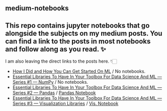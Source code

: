 ## medium-notebooks
This repo contains jupyter notebooks that go alongside the subjects on my medium posts. You can find a link to the posts in most notebooks
and follow along as you read. ✨
---
I am also leaving the direct links to the posts here. 👇🏻
* [How I Did and How You Can Get Started On ML](https://medium.com/@kaanceylan/how-i-did-and-how-you-can-get-started-on-ml-96d0b3dacea2) / No notebooks.
* [Essential Libraries To Have In Your Toolbox For Data Science And ML — Series #1 — NumPy](https://medium.com/@kaanceylan/essential-libraries-to-have-in-your-tool-for-data-science-and-ml-series-1-numpy-a7ca43f9a313) / No notebooks.
* [Essential Libraries To Have In Your Toolbox For Data Science And ML — Series #2 — Pandas](https://medium.com/@kaanceylan/essential-libraries-to-have-in-your-toolbox-for-data-science-and-ml-series-2-pandas-b263214694d1) / [Pandas Notebook](Pandas_Medium_Post.ipynb)
* [Essential Libraries To Have In Your Toolbox For Data Science And ML — Series #3 — Visualization Libraries](https://medium.com/@kaanceylan/essential-libraries-to-have-in-your-toolbox-for-data-science-and-ml-series-3-visualization-4a0ace6788bc) / [Vis. Notebook](/Visualization_For_Medium.ipynb)
